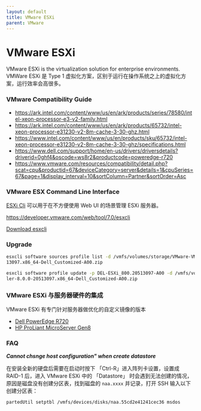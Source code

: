 ```yaml
---
layout: default
title: VMware ESXi
parent: VMware
---
```


# VMware ESXi

VMware ESXi is the virtualization solution for enterprise environments.
VMWare ESXi 是 Type 1 虚拟化方案，区别于运行在操作系统之上的虚拟化方案，运行效率会高很多。

### VMware Compatibility Guide

+ https://ark.intel.com/content/www/us/en/ark/products/series/78580/intel-xeon-processor-e3-v2-family.html
+ https://ark.intel.com/content/www/us/en/ark/products/65732/intel-xeon-processor-e31230-v2-8m-cache-3-30-ghz.html
+ https://www.intel.com/content/www/us/en/products/sku/65732/intel-xeon-processor-e31230-v2-8m-cache-3-30-ghz/specifications.html
+ https://www.dell.com/support/home/en-us/drivers/driversdetails?driverid=0ghf4&oscode=ws8r2&productcode=poweredge-r720
+ https://www.vmware.com/resources/compatibility/detail.php?scat=cpu&productid=67&deviceCategory=server&details=1&cpuSeries=67&page=1&display_interval=10&sortColumn=Partner&sortOrder=Asc

### VMware ESX Command Line Interface

[ESXi Cli](https://developer.vmware.com/web/tool/7.0/esxcli) 可以用于在不方便使用 Web UI 的场景管理 ESXi 服务器。

https://developer.vmware.com/web/tool/7.0/esxcli

[Download esxcli](https://customerconnect.vmware.com/downloads/get-download?downloadGroup=ESXCLI-700&download=true&fileId=1651b84165c70f7a25b662368a71772c&uuId=47c5bf87-2470-431a-9055-91c243611868) 

### Upgrade

```sh
esxcli software sources profile list -d /vmfs/volumes/storage/VMware-VMvisor-Installer-8.0.0-205
13097.x86_64-Dell_Customized-A00.zip

esxcli software profile update -p DEL-ESXi_800.20513097-A00 -d /vmfs/volumes/storage/VMware-VMvisor-Instal
ler-8.0.0-20513097.x86_64-Dell_Customized-A00.zip
```

### VMware ESXi 与服务器硬件的集成

VMware ESXi 有专门针对服务器做优化的自定义镜像的版本

+ [Dell PowerEdge R720](../dell-r720)
+ [HP ProLiant MicroServer Gen8](../hp-gen8)

### FAQ

***Cannot chsnge host configuration" when create datastore***

在安装全新的硬盘后需要在启动时按下 「Ctrl-R」进入阵列卡设置，设置成 RAID-1 后，进入 VMware ESXi 中的 「Datastore」 时会遇到无法创建的情况，
原因是磁盘没有创建分区表，找到磁盘的 `naa.xxxx` 并记录，打开 SSH 输入以下创建分区表：

```sh
partedUtil setptbl /vmfs/devices/disks/naa.55cd2e41241cec36 msdos
```
